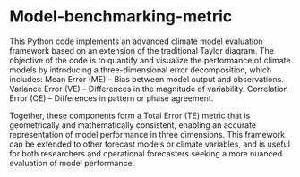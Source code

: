 # Model-benchmarking-metric

This Python code implements an advanced climate model evaluation framework based on an extension of the traditional Taylor diagram. The objective of the code is to quantify and visualize the performance of climate models by introducing a three-dimensional error decomposition, which includes:
Mean Error (ME) – Bias between model output and observations.
Variance Error (VE) – Differences in the magnitude of variability.
Correlation Error (CE) – Differences in pattern or phase agreement.

Together, these components form a Total Error (TE) metric that is geometrically and mathematically consistent, enabling an accurate representation of model performance in three dimensions.
This framework can be extended to other forecast models or climate variables, and is useful for both researchers and operational forecasters seeking a more nuanced evaluation of model performance.
